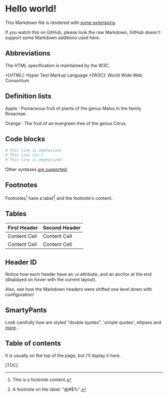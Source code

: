 Hello world!
============

This Markdown file is rendered with [some extensions][extensions].

If you watch this on GitHub, please look the raw Markdown, GitHub
doesn't support some Markdown additions used here.

[extensions]: https://pythonhosted.org/Markdown/extensions/

## Abbreviations

The HTML specification is maintained by the W3C.

*[HTML]: Hyper Text Markup Language
*[W3C]:  World Wide Web Consortium

## Definition lists

Apple
:   Pomaceous fruit of plants of the genus Malus in
    the family Rosaceae.

Orange
:   The fruit of an evergreen tree of the genus Citrus.

## Code blocks

```python hl_lines="1 3"
# This line is emphasized
# This line isn't
# This line is emphasized
```

Other syntaxes [are supported][code-blocks].

[code-blocks]: https://pythonhosted.org/Markdown/extensions/fenced_code_blocks.html

## Footnotes

Footnotes[^1] have a label[^@#$%] and the footnote's content.

[^1]: This is a footnote content.
[^@#$%]: A footnote on the label: "@#$%".

## Tables

First Header  | Second Header
------------- | -------------
Content Cell  | Content Cell
Content Cell  | Content Cell

## Header ID

Notice how each header have an `id` attribute, and an anchor at the
end (displayed on hover with the current layout).

Also, see how the Markdown headers were shifted one level down with
configuration!

## SmartyPants

Look carefully how are styled "double quotes", 'simple quotes', ellipses
and [more][smarty]...

[smarty]: https://pythonhosted.org/Markdown/extensions/smarty.html

## Table of contents

It is usually on the top of the page, but I'll dsplay it here.

[TOC]
